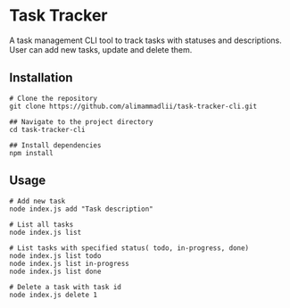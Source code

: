 # Task Tracker
A task management CLI tool to track tasks with statuses and descriptions. User can add new tasks, update and delete them.

## Installation
```
# Clone the repository
git clone https://github.com/alimammadlii/task-tracker-cli.git

## Navigate to the project directory
cd task-tracker-cli

## Install dependencies
npm install
```

## Usage
```
# Add new task
node index.js add "Task description"

# List all tasks
node index.js list

# List tasks with specified status( todo, in-progress, done)
node index.js list todo
node index.js list in-progress
node index.js list done

# Delete a task with task id 
node index.js delete 1
```





